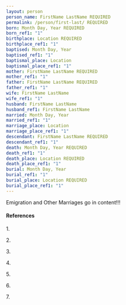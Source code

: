 ```yaml
---
layout: person
person_name: FirstName LastName REQUIRED
permalink: /person/first-last/ REQUIRED
born: Month Day, Year REQUIRED
born_ref1: "1"
birthplace: Location REQUIRED
birthplace_ref1: "1"
baptised: Month Day, Year
baptised_ref1: "1"
baptismal_place: Location
baptismal_place_ref1: "1"
mother: FirstName LastName REQUIRED
mother_ref1: "1"
father: FirstName LastName REQUIRED
father_ref1: "1"
wife: FirstName LastName
wife_ref1: "1"
husband: FirstName LastName
husband_ref1: FirstName LastName
married: Month Day, Year
married_ref1: "1"
marriage_place: Location
marriage_place_ref1: "1"
descendant: FirstName LastName REQUIRED
descendant_ref1: "1"
death: Month Day, Year REQUIRED
death_ref1: "1"
death_place: Location REQUIRED
death_place_ref1: "1"
burial: Month Day, Year
burial_ref1: "1"
burial_place: Location REQUIRED
burial_place_ref1: "1"
---
```


Emigration and Other Marriages go in content!!!

#### References

<a id="1">1. </a>

<a id="2">2. </a>

<a id="3">3. </a>

<a id="4">4. </a>

<a id="5">5. </a>

<a id="6">6. </a>

<a id="7">7. </a>
